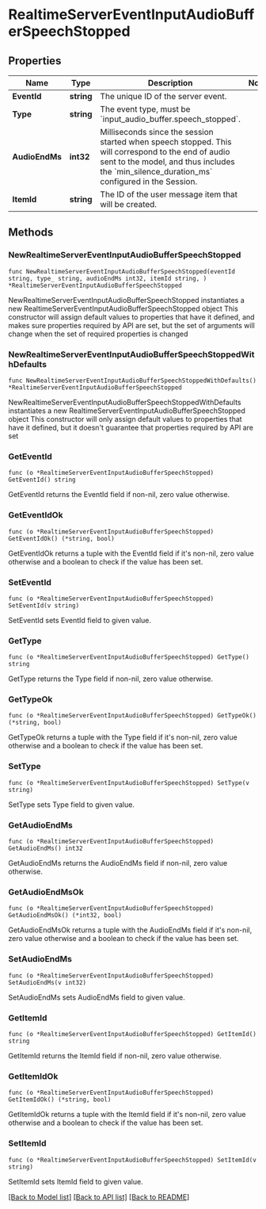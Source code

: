 # RealtimeServerEventInputAudioBufferSpeechStopped

## Properties

Name | Type | Description | Notes
------------ | ------------- | ------------- | -------------
**EventId** | **string** | The unique ID of the server event. | 
**Type** | **string** | The event type, must be &#x60;input_audio_buffer.speech_stopped&#x60;. | 
**AudioEndMs** | **int32** | Milliseconds since the session started when speech stopped. This will correspond to the end of audio sent to the model, and thus includes the &#x60;min_silence_duration_ms&#x60; configured in the Session. | 
**ItemId** | **string** | The ID of the user message item that will be created. | 

## Methods

### NewRealtimeServerEventInputAudioBufferSpeechStopped

`func NewRealtimeServerEventInputAudioBufferSpeechStopped(eventId string, type_ string, audioEndMs int32, itemId string, ) *RealtimeServerEventInputAudioBufferSpeechStopped`

NewRealtimeServerEventInputAudioBufferSpeechStopped instantiates a new RealtimeServerEventInputAudioBufferSpeechStopped object
This constructor will assign default values to properties that have it defined,
and makes sure properties required by API are set, but the set of arguments
will change when the set of required properties is changed

### NewRealtimeServerEventInputAudioBufferSpeechStoppedWithDefaults

`func NewRealtimeServerEventInputAudioBufferSpeechStoppedWithDefaults() *RealtimeServerEventInputAudioBufferSpeechStopped`

NewRealtimeServerEventInputAudioBufferSpeechStoppedWithDefaults instantiates a new RealtimeServerEventInputAudioBufferSpeechStopped object
This constructor will only assign default values to properties that have it defined,
but it doesn't guarantee that properties required by API are set

### GetEventId

`func (o *RealtimeServerEventInputAudioBufferSpeechStopped) GetEventId() string`

GetEventId returns the EventId field if non-nil, zero value otherwise.

### GetEventIdOk

`func (o *RealtimeServerEventInputAudioBufferSpeechStopped) GetEventIdOk() (*string, bool)`

GetEventIdOk returns a tuple with the EventId field if it's non-nil, zero value otherwise
and a boolean to check if the value has been set.

### SetEventId

`func (o *RealtimeServerEventInputAudioBufferSpeechStopped) SetEventId(v string)`

SetEventId sets EventId field to given value.


### GetType

`func (o *RealtimeServerEventInputAudioBufferSpeechStopped) GetType() string`

GetType returns the Type field if non-nil, zero value otherwise.

### GetTypeOk

`func (o *RealtimeServerEventInputAudioBufferSpeechStopped) GetTypeOk() (*string, bool)`

GetTypeOk returns a tuple with the Type field if it's non-nil, zero value otherwise
and a boolean to check if the value has been set.

### SetType

`func (o *RealtimeServerEventInputAudioBufferSpeechStopped) SetType(v string)`

SetType sets Type field to given value.


### GetAudioEndMs

`func (o *RealtimeServerEventInputAudioBufferSpeechStopped) GetAudioEndMs() int32`

GetAudioEndMs returns the AudioEndMs field if non-nil, zero value otherwise.

### GetAudioEndMsOk

`func (o *RealtimeServerEventInputAudioBufferSpeechStopped) GetAudioEndMsOk() (*int32, bool)`

GetAudioEndMsOk returns a tuple with the AudioEndMs field if it's non-nil, zero value otherwise
and a boolean to check if the value has been set.

### SetAudioEndMs

`func (o *RealtimeServerEventInputAudioBufferSpeechStopped) SetAudioEndMs(v int32)`

SetAudioEndMs sets AudioEndMs field to given value.


### GetItemId

`func (o *RealtimeServerEventInputAudioBufferSpeechStopped) GetItemId() string`

GetItemId returns the ItemId field if non-nil, zero value otherwise.

### GetItemIdOk

`func (o *RealtimeServerEventInputAudioBufferSpeechStopped) GetItemIdOk() (*string, bool)`

GetItemIdOk returns a tuple with the ItemId field if it's non-nil, zero value otherwise
and a boolean to check if the value has been set.

### SetItemId

`func (o *RealtimeServerEventInputAudioBufferSpeechStopped) SetItemId(v string)`

SetItemId sets ItemId field to given value.



[[Back to Model list]](../README.md#documentation-for-models) [[Back to API list]](../README.md#documentation-for-api-endpoints) [[Back to README]](../README.md)


